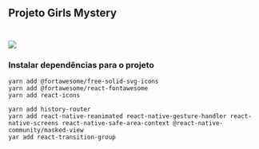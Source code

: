 

## Projeto Girls Mystery <br/><br/>

<img src="../gmystery/public/telainicial.png"> <br/>












### Instalar dependências para o projeto

```yarn add @fortawesome/fontawesome-svg-core
yarn add @fortawesome/free-solid-svg-icons
yarn add @fortawesome/react-fontawesome
yarn add react-icons

yarn add history-router
yarn add react-native-reanimated react-native-gesture-handler react-native-screens react-native-safe-area-context @react-native-community/masked-view
yar add react-transition-group 

